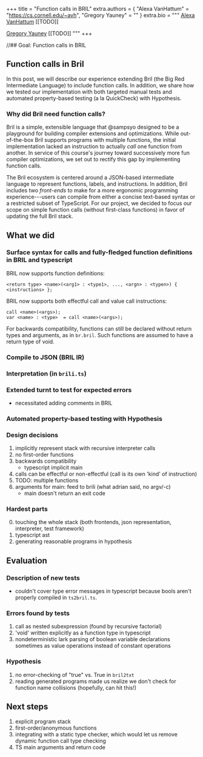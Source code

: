 +++
title = "Function calls in BRIL"
extra.authors = { "Alexa VanHattum" = "https://cs.cornell.edu/~avh", "Gregory Yauney" = "" }
extra.bio = """
  [Alexa VanHattum](https://cs.cornell.edu/~avh) [[TODO]]

  [Gregory Yauney](https://cs.cornell.edu/~gyauney) [[TODO]]
"""
+++


//## Goal: Function calls in BRIL

## Function calls in Bril
In this post, we will describe our experience extending Bril (the Big Red Intermediate Language) to include function calls. In addition, we share how we tested our implementation with both targeted manual tests and automated property-based testing (a la QuickCheck) with Hypothesis.

### Why did Bril need function calls?

Bril is a simple, extensible language that @sampsyo designed to be a playground for building compiler extensions and optimizations. While out-of-the-box Bril supports programs with multiple functions, the initial implementation lacked an instruction to actually _call_ one function from another. In service of this course's journey toward successively more fun compiler optimizations, we set out to rectify this gap by implementing function calls. 

The Bril ecosystem is centered around a JSON-based intermediate language to represent functions, labels, and instructions. In addition, Bril includes two _front-ends_ to make for a more ergonomic programming experience---users can compile from either a concise text-based syntax or a restricted subset of TypeScript. For our project, we decided to focus our scope on simple function calls (without first-class functions) in favor of updating the full Bril stack.

## What we did

### Surface syntax for calls and fully-fledged function definitions in BRIL and typescript

BRIL now supports function definitions:
```
<return type> <name>(<arg1> : <type1>, ..., <argn> : <typen>) { <instructions> };
````

BRIL now supports both effectful call and value call instructions:
```
call <name>(<args>);
var <name> : <type>  = call <name>(<args>);
```

For backwards compatibility, functions can still be declared without return types and arguments, as in `br.bril`. Such functions are assumed to have a return type of void.



### Compile to JSON (BRIL IR)

### Interpretation (in `brili.ts`)

### Extended turnt to test for expected errors

- necessitated adding comments in BRIL

### Automated property-based testing with Hypothesis

### Design decisions

1. implicitly represent stack with recursive interpreter calls
2. no first-order functions
3. backwards compatibility
	- typescript implicit main
4. calls can be effectful or non-effectful (call is its own 'kind' of instruction)
5. TODO: multiple functions
6. arguments for main: feed to brili (what adrian said, no argv/-c)
	- main doesn't return an exit code

### Hardest parts

0. touching the whole stack (both frontends, json representation, interpreter, test framework)
1. typescript ast
2. generating reasonable programs in hypothesis

## Evaluation

### Description of new tests

- couldn't cover type error messages in typescript because bools aren't properly compiled in `ts2bril.ts`.

### Errors found by tests

1. call as nested subexpression (found by recursive factorial)
2. 'void' written explicitly as a function type in typescript
3. nondeterministic lark parsing of boolean variable declarations sometimes as value operations instead of constant operations

### Hypothesis

1. no error-checking of "true" vs. True in `bril2txt`
2. reading generated programs made us realize we don't check for function name collisions (hopefully, can hit this!)

## Next steps

1. explicit program stack
2. first-order/anonymous functions
3. integrating with a static type checker, which would let us remove dynamic function call type checking
4. TS main arguments and return code












